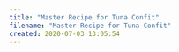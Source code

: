 ```yaml
---
title: "Master Recipe for Tuna Confit"
filename: "Master-Recipe-for-Tuna-Confit"
created: 2020-07-03 13:05:54
---
```


